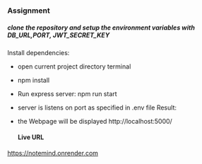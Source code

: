 ### Assignment 
##### clone the repository and setup the environment variables with DB_URL,PORT, JWT_SECRET_KEY

Install dependencies:
- open current project directory terminal
- npm install
- Run express server: 
  npm run start
- server is listens on port as specified in .env file
Result:
- the Webpage will be displayed http://localhost:5000/

  #### Live URL
 https://notemind.onrender.com

